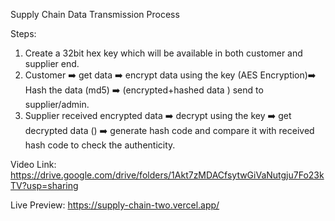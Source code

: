 Supply Chain Data Transmission Process


Steps:
  1. Create a 32bit hex key which will be available in both customer and supplier end.
  2. Customer ➡️ get data ➡️ encrypt data using the key (AES Encryption)➡️ Hash the data (md5) ➡️ (encrypted+hashed data ) send to supplier/admin.
  3. Supplier received encrypted data ➡️ decrypt using the key ➡️ get decrypted data () ➡️ generate hash code and compare it with received hash code to check the authenticity.


Video Link: https://drive.google.com/drive/folders/1Akt7zMDACfsytwGiVaNutgju7Fo23kTV?usp=sharing

Live Preview: https://supply-chain-two.vercel.app/
